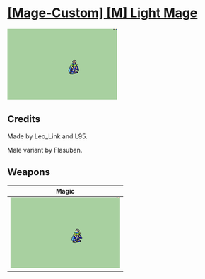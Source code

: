 # [\[Mage-Custom\] \[M\] Light Mage](./)

<img src="./6.%20Magic/Magic_000.png" alt="[Mage-Custom] [M] Light Mage standing" />

## Credits

Made by Leo_Link and L95.

Male variant by Flasuban.

## Weapons


|Magic |
|  :---: |
| <img alt="Magic animation" src="./6.%20Magic/Magic.gif" /> |
